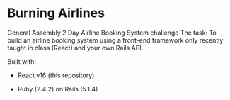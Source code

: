 # Burning Airlines

General Assembly 2 Day Airline Booking System challenge
The task: To build an airline booking system using a front-end framework only recently taught in class (React) and your own Rails API.

Built with:

- React v16 (this repository)

- Ruby (2.4.2) on Rails (5.1.4)
